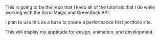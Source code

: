 This is going to be the repo that I keep all of the tutorials that I do while working with the ScrollMagic and GreenSock API.

I plan to use this as a base to create a performance first portfolio site.

This will display my apptitude for design, animation, and development.

